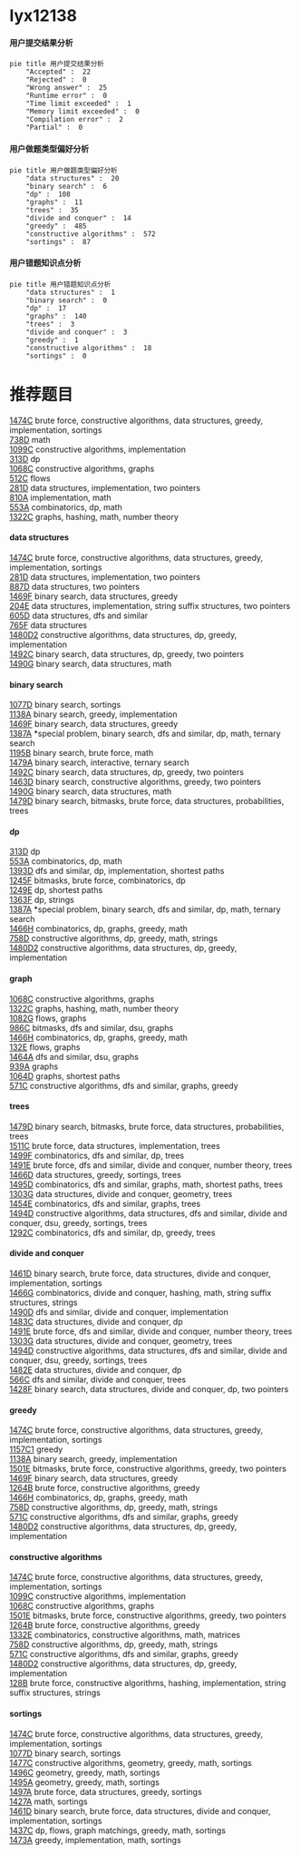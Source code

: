 # lyx12138
<!-- tabs:start -->
#### **用户提交结果分析**

```mermaid
pie title 用户提交结果分析
    "Accepted" :  22
    "Rejected" :  0
    "Wrong answer" :  25
    "Runtime error" :  0
    "Time limit exceeded" :  1
    "Memory limit exceeded" :  0
    "Compilation error" :  2
    "Partial" :  0
```
#### **用户做题类型偏好分析**

```mermaid
pie title 用户做题类型偏好分析
    "data structures" :  20
    "binary search" :  6
    "dp" :  108
    "graphs" :  11
    "trees" :  35
    "divide and conquer" :  14
    "greedy" :  485
    "constructive algorithms" :  572
    "sortings" :  87
```
#### **用户错题知识点分析**

```mermaid
pie title 用户错题知识点分析
    "data structures" :  1
    "binary search" :  0
    "dp" :  17
    "graphs" :  140
    "trees" :  3
    "divide and conquer" :  3
    "greedy" :  1
    "constructive algorithms" :  18
    "sortings" :  0
```
<!-- tabs:end -->
# 推荐题目
[1474C](http://codeforces.com/problemset/problem/1474/C)		brute force,
                        constructive algorithms,
                        data structures,
                        greedy,
                        implementation,
                        sortings		  
[738D](https://codeforces.com/contest/738/problem/D)		math		  
[1099C](http://codeforces.com/problemset/problem/1099/C)		constructive algorithms,
                        implementation		  
[313D](http://codeforces.com/problemset/problem/313/D)		dp		  
[1068C](http://codeforces.com/problemset/problem/1068/C)		constructive algorithms,
                        graphs		  
[512C](https://codeforces.com/contest/512/problem/C)		flows		  
[281D](https://codeforces.com/contest/281/problem/D)		data structures,
                        implementation,
                        two pointers		  
[810A](http://codeforces.com/problemset/problem/810/A)		implementation,
                        math		  
[553A](http://codeforces.com/problemset/problem/553/A)		combinatorics,
                        dp,
                        math		  
[1322C](http://codeforces.com/problemset/problem/1322/C)		graphs,
                        hashing,
                        math,
                        number theory		  
<!-- tabs:start -->
#### **data structures**
[1474C](http://codeforces.com/problemset/problem/1474/C)		brute force,
                        constructive algorithms,
                        data structures,
                        greedy,
                        implementation,
                        sortings		  
[281D](https://codeforces.com/contest/281/problem/D)		data structures,
                        implementation,
                        two pointers		  
[887D](http://codeforces.com/problemset/problem/887/D)		data structures,
                        two pointers		  
[1469F](http://codeforces.com/problemset/problem/1469/F)		binary search,
                        data structures,
                        greedy		  
[204E](http://codeforces.com/problemset/problem/204/E)		data structures,
                        implementation,
                        string suffix structures,
                        two pointers		  
[605D](http://codeforces.com/problemset/problem/605/D)		data structures,
                        dfs and similar		  
[765F](http://codeforces.com/problemset/problem/765/F)		data structures		  
[1480D2](https://codeforces.com/contest/1480/problem/D2)		constructive algorithms,
                        data structures,
                        dp,
                        greedy,
                        implementation		  
[1492C](http://codeforces.com/problemset/problem/1492/C)		binary search,
                        data structures,
                        dp,
                        greedy,
                        two pointers		  
[1490G](http://codeforces.com/problemset/problem/1490/G)		binary search,
                        data structures,
                        math		  
#### **binary search**
[1077D](http://codeforces.com/problemset/problem/1077/D)		binary search,
                        sortings		  
[1138A](http://codeforces.com/problemset/problem/1138/A)		binary search,
                        greedy,
                        implementation		  
[1469F](http://codeforces.com/problemset/problem/1469/F)		binary search,
                        data structures,
                        greedy		  
[1387A](http://codeforces.com/problemset/problem/1387/A)		*special problem,
                        binary search,
                        dfs and similar,
                        dp,
                        math,
                        ternary search		  
[1195B](http://codeforces.com/problemset/problem/1195/B)		binary search,
                        brute force,
                        math		  
[1479A](http://codeforces.com/problemset/problem/1479/A)		binary search,
                        interactive,
                        ternary search		  
[1492C](http://codeforces.com/problemset/problem/1492/C)		binary search,
                        data structures,
                        dp,
                        greedy,
                        two pointers		  
[1463D](http://codeforces.com/problemset/problem/1463/D)		binary search,
                        constructive algorithms,
                        greedy,
                        two pointers		  
[1490G](http://codeforces.com/problemset/problem/1490/G)		binary search,
                        data structures,
                        math		  
[1479D](http://codeforces.com/problemset/problem/1479/D)		binary search,
                        bitmasks,
                        brute force,
                        data structures,
                        probabilities,
                        trees		  
#### **dp**
[313D](http://codeforces.com/problemset/problem/313/D)		dp		  
[553A](http://codeforces.com/problemset/problem/553/A)		combinatorics,
                        dp,
                        math		  
[1393D](http://codeforces.com/problemset/problem/1393/D)		dfs and similar,
                        dp,
                        implementation,
                        shortest paths		  
[1245F](http://codeforces.com/problemset/problem/1245/F)		bitmasks,
                        brute force,
                        combinatorics,
                        dp		  
[1249E](http://codeforces.com/problemset/problem/1249/E)		dp,
                        shortest paths		  
[1363F](http://codeforces.com/problemset/problem/1363/F)		dp,
                        strings		  
[1387A](http://codeforces.com/problemset/problem/1387/A)		*special problem,
                        binary search,
                        dfs and similar,
                        dp,
                        math,
                        ternary search		  
[1466H](http://codeforces.com/problemset/problem/1466/H)		combinatorics,
                        dp,
                        graphs,
                        greedy,
                        math		  
[758D](http://codeforces.com/problemset/problem/758/D)		constructive algorithms,
                        dp,
                        greedy,
                        math,
                        strings		  
[1480D2](https://codeforces.com/contest/1480/problem/D2)		constructive algorithms,
                        data structures,
                        dp,
                        greedy,
                        implementation		  
#### **graph**
[1068C](http://codeforces.com/problemset/problem/1068/C)		constructive algorithms,
                        graphs		  
[1322C](http://codeforces.com/problemset/problem/1322/C)		graphs,
                        hashing,
                        math,
                        number theory		  
[1082G](http://codeforces.com/problemset/problem/1082/G)		flows,
                        graphs		  
[986C](http://codeforces.com/problemset/problem/986/C)		bitmasks,
                        dfs and similar,
                        dsu,
                        graphs		  
[1466H](http://codeforces.com/problemset/problem/1466/H)		combinatorics,
                        dp,
                        graphs,
                        greedy,
                        math		  
[132E](http://codeforces.com/problemset/problem/132/E)		flows,
                        graphs		  
[1464A](https://codeforces.com/contest/1464/problem/A)		dfs and similar,
                        dsu,
                        graphs		  
[939A](http://codeforces.com/problemset/problem/939/A)		graphs		  
[1064D](https://codeforces.com/contest/1064/problem/D)		graphs,
                        shortest paths		  
[571C](http://codeforces.com/problemset/problem/571/C)		constructive algorithms,
                        dfs and similar,
                        graphs,
                        greedy		  
#### **trees**
[1479D](http://codeforces.com/problemset/problem/1479/D)		binary search,
                        bitmasks,
                        brute force,
                        data structures,
                        probabilities,
                        trees		  
[1511C](http://codeforces.com/problemset/problem/1511/C)		brute force,
                        data structures,
                        implementation,
                        trees		  
[1499F](http://codeforces.com/problemset/problem/1499/F)		combinatorics,
                        dfs and similar,
                        dp,
                        trees		  
[1491E](http://codeforces.com/problemset/problem/1491/E)		brute force,
                        dfs and similar,
                        divide and conquer,
                        number theory,
                        trees		  
[1466D](http://codeforces.com/problemset/problem/1466/D)		data structures,
                        greedy,
                        sortings,
                        trees		  
[1495D](http://codeforces.com/problemset/problem/1495/D)		combinatorics,
                        dfs and similar,
                        graphs,
                        math,
                        shortest paths,
                        trees		  
[1303G](http://codeforces.com/problemset/problem/1303/G)		data structures,
                        divide and conquer,
                        geometry,
                        trees		  
[1454E](http://codeforces.com/problemset/problem/1454/E)		combinatorics,
                        dfs and similar,
                        graphs,
                        trees		  
[1494D](http://codeforces.com/problemset/problem/1494/D)		constructive algorithms,
                        data structures,
                        dfs and similar,
                        divide and conquer,
                        dsu,
                        greedy,
                        sortings,
                        trees		  
[1292C](http://codeforces.com/problemset/problem/1292/C)		combinatorics,
                        dfs and similar,
                        dp,
                        greedy,
                        trees		  
#### **divide and conquer**
[1461D](http://codeforces.com/problemset/problem/1461/D)		binary search,
                        brute force,
                        data structures,
                        divide and conquer,
                        implementation,
                        sortings		  
[1466G](http://codeforces.com/problemset/problem/1466/G)		combinatorics,
                        divide and conquer,
                        hashing,
                        math,
                        string suffix structures,
                        strings		  
[1490D](http://codeforces.com/problemset/problem/1490/D)		dfs and similar,
                        divide and conquer,
                        implementation		  
[1483C](https://codeforces.com/contest/1483/problem/C)		data structures,
                        divide and conquer,
                        dp		  
[1491E](http://codeforces.com/problemset/problem/1491/E)		brute force,
                        dfs and similar,
                        divide and conquer,
                        number theory,
                        trees		  
[1303G](http://codeforces.com/problemset/problem/1303/G)		data structures,
                        divide and conquer,
                        geometry,
                        trees		  
[1494D](http://codeforces.com/problemset/problem/1494/D)		constructive algorithms,
                        data structures,
                        dfs and similar,
                        divide and conquer,
                        dsu,
                        greedy,
                        sortings,
                        trees		  
[1482E](http://codeforces.com/problemset/problem/1482/E)		data structures,
                        divide and conquer,
                        dp		  
[566C](http://codeforces.com/problemset/problem/566/C)		dfs and similar,
                        divide and conquer,
                        trees		  
[1428F](http://codeforces.com/problemset/problem/1428/F)		binary search,
                        data structures,
                        divide and conquer,
                        dp,
                        two pointers		  
#### **greedy**
[1474C](http://codeforces.com/problemset/problem/1474/C)		brute force,
                        constructive algorithms,
                        data structures,
                        greedy,
                        implementation,
                        sortings		  
[1157C1](http://codeforces.com/problemset/problem/1157/C1)		greedy		  
[1138A](http://codeforces.com/problemset/problem/1138/A)		binary search,
                        greedy,
                        implementation		  
[1501E](https://codeforces.com/contest/1501/problem/E)		bitmasks,
                        brute force,
                        constructive algorithms,
                        greedy,
                        two pointers		  
[1469F](http://codeforces.com/problemset/problem/1469/F)		binary search,
                        data structures,
                        greedy		  
[1264B](http://codeforces.com/problemset/problem/1264/B)		brute force,
                        constructive algorithms,
                        greedy		  
[1466H](http://codeforces.com/problemset/problem/1466/H)		combinatorics,
                        dp,
                        graphs,
                        greedy,
                        math		  
[758D](http://codeforces.com/problemset/problem/758/D)		constructive algorithms,
                        dp,
                        greedy,
                        math,
                        strings		  
[571C](http://codeforces.com/problemset/problem/571/C)		constructive algorithms,
                        dfs and similar,
                        graphs,
                        greedy		  
[1480D2](https://codeforces.com/contest/1480/problem/D2)		constructive algorithms,
                        data structures,
                        dp,
                        greedy,
                        implementation		  
#### **constructive algorithms**
[1474C](http://codeforces.com/problemset/problem/1474/C)		brute force,
                        constructive algorithms,
                        data structures,
                        greedy,
                        implementation,
                        sortings		  
[1099C](http://codeforces.com/problemset/problem/1099/C)		constructive algorithms,
                        implementation		  
[1068C](http://codeforces.com/problemset/problem/1068/C)		constructive algorithms,
                        graphs		  
[1501E](https://codeforces.com/contest/1501/problem/E)		bitmasks,
                        brute force,
                        constructive algorithms,
                        greedy,
                        two pointers		  
[1264B](http://codeforces.com/problemset/problem/1264/B)		brute force,
                        constructive algorithms,
                        greedy		  
[1332E](http://codeforces.com/problemset/problem/1332/E)		combinatorics,
                        constructive algorithms,
                        math,
                        matrices		  
[758D](http://codeforces.com/problemset/problem/758/D)		constructive algorithms,
                        dp,
                        greedy,
                        math,
                        strings		  
[571C](http://codeforces.com/problemset/problem/571/C)		constructive algorithms,
                        dfs and similar,
                        graphs,
                        greedy		  
[1480D2](https://codeforces.com/contest/1480/problem/D2)		constructive algorithms,
                        data structures,
                        dp,
                        greedy,
                        implementation		  
[128B](http://codeforces.com/problemset/problem/128/B)		brute force,
                        constructive algorithms,
                        hashing,
                        implementation,
                        string suffix structures,
                        strings		  
#### **sortings**
[1474C](http://codeforces.com/problemset/problem/1474/C)		brute force,
                        constructive algorithms,
                        data structures,
                        greedy,
                        implementation,
                        sortings		  
[1077D](http://codeforces.com/problemset/problem/1077/D)		binary search,
                        sortings		  
[1477C](http://codeforces.com/problemset/problem/1477/C)		constructive algorithms,
                        geometry,
                        greedy,
                        math,
                        sortings		  
[1496C](https://codeforces.com/contest/1496/problem/C)		geometry,
                        greedy,
                        math,
                        sortings		  
[1495A](http://codeforces.com/problemset/problem/1495/A)		geometry,
                        greedy,
                        math,
                        sortings		  
[1497A](http://codeforces.com/problemset/problem/1497/A)		brute force,
                        data structures,
                        greedy,
                        sortings		  
[1427A](http://codeforces.com/problemset/problem/1427/A)		math,
                        sortings		  
[1461D](http://codeforces.com/problemset/problem/1461/D)		binary search,
                        brute force,
                        data structures,
                        divide and conquer,
                        implementation,
                        sortings		  
[1437C](http://codeforces.com/problemset/problem/1437/C)		dp,
                        flows,
                        graph matchings,
                        greedy,
                        math,
                        sortings		  
[1473A](http://codeforces.com/problemset/problem/1473/A)		greedy,
                        implementation,
                        math,
                        sortings		  
<!-- tabs:end -->
